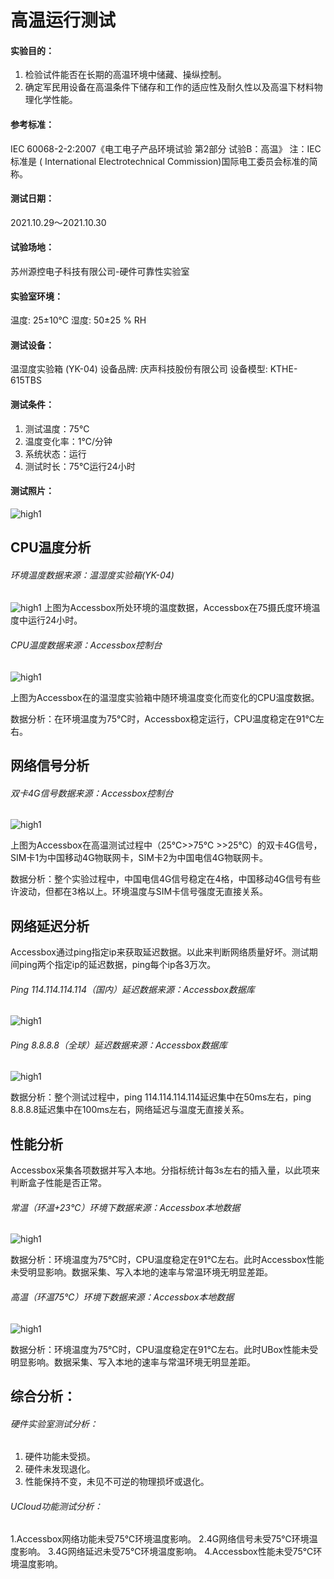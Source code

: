 # 高温运行测试

#### 实验目的：

1. 检验试件能否在长期的高温环境中储藏、操纵控制。
2. 确定军民用设备在高温条件下储存和工作的适应性及耐久性以及高温下材料物理化学性能。

#### 参考标准：

IEC 60068-2-2:2007《电工电子产品环境试验 第2部分 试验B：高温》
注：IEC标准是 ( International Electrotechnical Commission)国际电工委员会标准的简称。

#### 测试日期：
2021.10.29～2021.10.30

#### 试验场地：
苏州源控电子科技有限公司-硬件可靠性实验室

#### 实验室环境：
温度: 25±10℃   湿度: 50±25 % RH

#### 测试设备：
温湿度实验箱 (YK-04)  设备品牌: 庆声科技股份有限公司   设备模型: KTHE-615TBS 

#### 测试条件：

1. 测试温度：75℃
2. 温度变化率：1℃/分钟 
3. 系统状态：运行 
4. 测试时长：75℃运行24小时 

#### 测试照片：
![high1](../images/high1.png)

## CPU温度分析

###### 环境温度数据来源：温湿度实验箱(YK-04)

![high1](../images/high2.png)
上图为Accessbox所处环境的温度数据，Accessbox在75摄氏度环境温度中运行24小时。

###### CPU温度数据来源：Accessbox控制台

![high1](../images/high3.png)

上图为Accessbox在的温湿度实验箱中随环境温度变化而变化的CPU温度数据。

数据分析：在环境温度为75℃时，Accessbox稳定运行，CPU温度稳定在91℃左右。

## 网络信号分析

###### 双卡4G信号数据来源：Accessbox控制台

![high1](../images/high4.png)

上图为Accessbox在高温测试过程中（25℃>>75℃ >>25℃）的双卡4G信号，SIM卡1为中国移动4G物联网卡，SIM卡2为中国电信4G物联网卡。

数据分析：整个实验过程中，中国电信4G信号稳定在4格，中国移动4G信号有些许波动，但都在3格以上。环境温度与SIM卡信号强度无直接关系。

## 网络延迟分析 

Accessbox通过ping指定ip来获取延迟数据。以此来判断网络质量好坏。测试期间ping两个指定ip的延迟数据，ping每个ip各3万次。



###### Ping 114.114.114.114（国内）延迟数据来源：Accessbox数据库

![high1](../images/high5.png)

###### Ping 8.8.8.8（全球）延迟数据来源：Accessbox数据库

![high1](../images/high6.png)

数据分析：整个测试过程中，ping 114.114.114.114延迟集中在50ms左右，ping 8.8.8.8延迟集中在100ms左右，网络延迟与温度无直接关系。

## 性能分析

Accessbox采集各项数据并写入本地。分指标统计每3s左右的插入量，以此项来判断盒子性能是否正常。

###### 常温（环温+23℃）环境下数据来源：Accessbox本地数据

![high1](../images/high7.png)

数据分析：环境温度为75℃时，CPU温度稳定在91℃左右。此时Accessbox性能未受明显影响。数据采集、写入本地的速率与常温环境无明显差距。

###### 高温（环温75℃）环境下数据来源：Accessbox本地数据

![high1](../images/high8.png) 

数据分析：环境温度为75℃时，CPU温度稳定在91℃左右。此时UBox性能未受明显影响。数据采集、写入本地的速率与常温环境无明显差距。

## 综合分析：

###### 硬件实验室测试分析：

1. 硬件功能未受损。
2. 硬件未发现退化。
3. 性能保持不变，未见不可逆的物理损坏或退化。

###### UCloud功能测试分析：

1.Accessbox网络功能未受75℃环境温度影响。
2.4G网络信号未受75℃环境温度影响。
3.4G网络延迟未受75℃环境温度影响。
4.Accessbox性能未受75℃环境温度影响。

